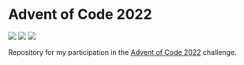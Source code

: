 # Advent of Code 2022

![](https://img.shields.io/badge/Day%20📅-8-blue)
![](https://img.shields.io/badge/Stars%20⭐-14-yellow)
![](https://img.shields.io/badge/Days%20Completed%20✅-7-darkgreen)

Repository for my participation in the [Advent of Code 2022](https://adventofcode.com/2022) challenge.
